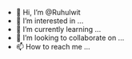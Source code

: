 - 👋 Hi, I’m @Ruhulwit
- 👀 I’m interested in ...
- 🌱 I’m currently learning ...
- 💞️ I’m looking to collaborate on ...
- 📫 How to reach me ...

<!---
Ruhulwit/Ruhulwit is a ✨ special ✨ repository because its `README.md` (this file) appears on your GitHub profile.
You can click the Preview link to take a look at your changes.
--->
